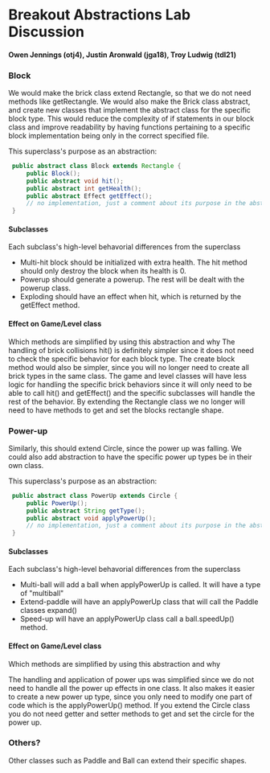 # Breakout Abstractions Lab Discussion
#### Owen Jennings (otj4), Justin Aronwald (jga18), Troy Ludwig (tdl21)


### Block

We would make the brick class extend Rectangle, so that we do not need methods like getRectangle.
We would also make the Brick class abstract, and create new classes that implement the abstract class for the specific block type.
This would reduce the complexity of if statements in our block class and improve readability by having functions pertaining to a specific block implementation being only in the correct specified file.

This superclass's purpose as an abstraction:
```java
 public abstract class Block extends Rectangle {
     public Block();
     public abstract void hit();
     public abstract int getHealth();
     public abstract Effect getEffect();
     // no implementation, just a comment about its purpose in the abstraction 
 }
```

#### Subclasses

Each subclass's high-level behavorial differences from the superclass
- Multi-hit block should be initialized with extra health. The hit method should only destroy the block when its health is 0.
- Powerup should generate a powerup. The rest will be dealt with the powerup class.
- Exploding should have an effect when hit, which is returned by the getEffect method.


#### Effect on Game/Level class

Which methods are simplified by using this abstraction and why
The handling of brick collisions hit() is definitely simpler since it does not need to check the specific behavior for each block type.
The create block method would also be simpler, since you will no longer need to create all brick types in the same class.
The game and level classes will have less logic for handling the specific brick behaviors since it will only need to be able to call hit() and getEffect() and the specific subclasses will handle the rest of the behavior.
By extending the Rectangle class we no longer will need to have methods to get and set the blocks rectangle shape.

### Power-up

Similarly, this should extend Circle, since the power up was falling. We could also add abstraction to have the specific power up types be in their own class.

This superclass's purpose as an abstraction:
```java
 public abstract class PowerUp extends Circle {
     public PowerUp();
     public abstract String getType();
     public abstract void applyPowerUp();
     // no implementation, just a comment about its purpose in the abstraction 
 }
```

#### Subclasses

Each subclass's high-level behavorial differences from the superclass
- Multi-ball will add a ball when applyPowerUp is called. It will have a type of "multiball"
- Extend-paddle will have an applyPowerUp class that will call the Paddle classes expand()
- Speed-up will have an applyPowerUp class call a ball.speedUp() method.

#### Effect on Game/Level class

Which methods are simplified by using this abstraction and why

The handling and application of power ups was simplified since we do not need to handle all the power up effects in one class.
It also makes it easier to create a new power up type, since you only need to modify one part of code which is the applyPowerUp() method.
If you extend the Circle class you do not need getter and setter methods to get and set the circle for the power up.



### Others?

Other classes such as Paddle and Ball can extend their specific shapes. 